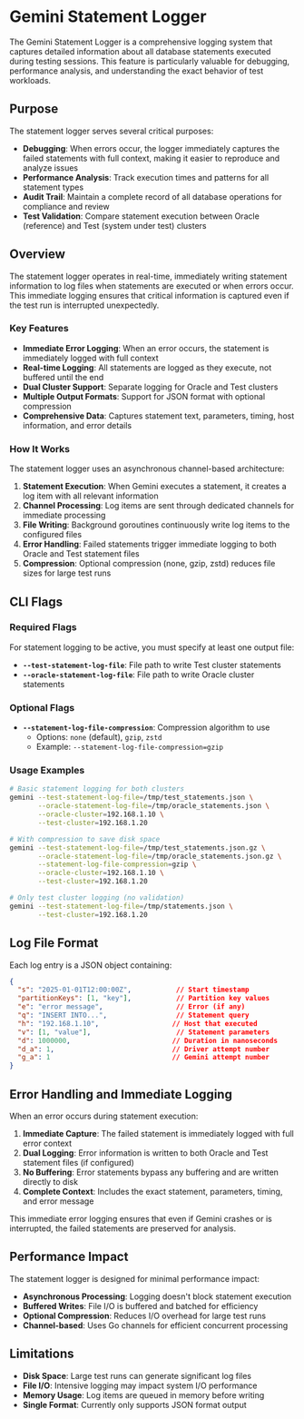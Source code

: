 # Gemini Statement Logger

The Gemini Statement Logger is a comprehensive logging system that captures detailed information about all database statements executed during testing sessions. This feature is particularly valuable for debugging, performance analysis, and understanding the exact behavior of test workloads.

## Purpose

The statement logger serves several critical purposes:

- **Debugging**: When errors occur, the logger immediately captures the failed statements with full context, making it easier to reproduce and analyze issues
- **Performance Analysis**: Track execution times and patterns for all statement types
- **Audit Trail**: Maintain a complete record of all database operations for compliance and review
- **Test Validation**: Compare statement execution between Oracle (reference) and Test (system under test) clusters

## Overview

The statement logger operates in real-time, immediately writing statement information to log files when statements are executed or when errors occur. This immediate logging ensures that critical information is captured even if the test run is interrupted unexpectedly.

### Key Features

- **Immediate Error Logging**: When an error occurs, the statement is immediately logged with full context
- **Real-time Logging**: All statements are logged as they execute, not buffered until the end
- **Dual Cluster Support**: Separate logging for Oracle and Test clusters
- **Multiple Output Formats**: Support for JSON format with optional compression
- **Comprehensive Data**: Captures statement text, parameters, timing, host information, and error details

### How It Works

The statement logger uses an asynchronous channel-based architecture:

1. **Statement Execution**: When Gemini executes a statement, it creates a log item with all relevant information
2. **Channel Processing**: Log items are sent through dedicated channels for immediate processing
3. **File Writing**: Background goroutines continuously write log items to the configured files
4. **Error Handling**: Failed statements trigger immediate logging to both Oracle and Test statement files
5. **Compression**: Optional compression (none, gzip, zstd) reduces file sizes for large test runs

## CLI Flags

### Required Flags

For statement logging to be active, you must specify at least one output file:

- **`--test-statement-log-file`**: File path to write Test cluster statements
- **`--oracle-statement-log-file`**: File path to write Oracle cluster statements

### Optional Flags

- **`--statement-log-file-compression`**: Compression algorithm to use
  - Options: `none` (default), `gzip`, `zstd`
  - Example: `--statement-log-file-compression=gzip`

### Usage Examples

```bash
# Basic statement logging for both clusters
gemini --test-statement-log-file=/tmp/test_statements.json \
       --oracle-statement-log-file=/tmp/oracle_statements.json \
       --oracle-cluster=192.168.1.10 \
       --test-cluster=192.168.1.20

# With compression to save disk space
gemini --test-statement-log-file=/tmp/test_statements.json.gz \
       --oracle-statement-log-file=/tmp/oracle_statements.json.gz \
       --statement-log-file-compression=gzip \
       --oracle-cluster=192.168.1.10 \
       --test-cluster=192.168.1.20

# Only test cluster logging (no validation)
gemini --test-statement-log-file=/tmp/statements.json \
       --test-cluster=192.168.1.20
```

## Log File Format

Each log entry is a JSON object containing:

```json
{
  "s": "2025-01-01T12:00:00Z",           // Start timestamp
  "partitionKeys": [1, "key"],           // Partition key values
  "e": "error message",                  // Error (if any)
  "q": "INSERT INTO...",                 // Statement query
  "h": "192.168.1.10",                  // Host that executed
  "v": [1, "value"],                     // Statement parameters
  "d": 1000000,                         // Duration in nanoseconds
  "d_a": 1,                             // Driver attempt number
  "g_a": 1                              // Gemini attempt number
}
```

## Error Handling and Immediate Logging

When an error occurs during statement execution:

1. **Immediate Capture**: The failed statement is immediately logged with full error context
2. **Dual Logging**: Error information is written to both Oracle and Test statement files (if configured)
3. **No Buffering**: Error statements bypass any buffering and are written directly to disk
4. **Complete Context**: Includes the exact statement, parameters, timing, and error message

This immediate error logging ensures that even if Gemini crashes or is interrupted, the failed statements are preserved for analysis.

## Performance Impact

The statement logger is designed for minimal performance impact:

- **Asynchronous Processing**: Logging doesn't block statement execution
- **Buffered Writes**: File I/O is buffered and batched for efficiency
- **Optional Compression**: Reduces I/O overhead for large test runs
- **Channel-based**: Uses Go channels for efficient concurrent processing

## Limitations

- **Disk Space**: Large test runs can generate significant log files
- **File I/O**: Intensive logging may impact system I/O performance
- **Memory Usage**: Log items are queued in memory before writing
- **Single Format**: Currently only supports JSON format output
